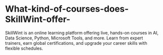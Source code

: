 # What-kind-of-courses-does-SkillWint-offer-
SkillWint is an online learning platform offering live, hands-on courses in AI, Data Science, Python, Microsoft Tools, and more. Learn from expert trainers, earn global certifications, and upgrade your career skills with flexible schedules.
